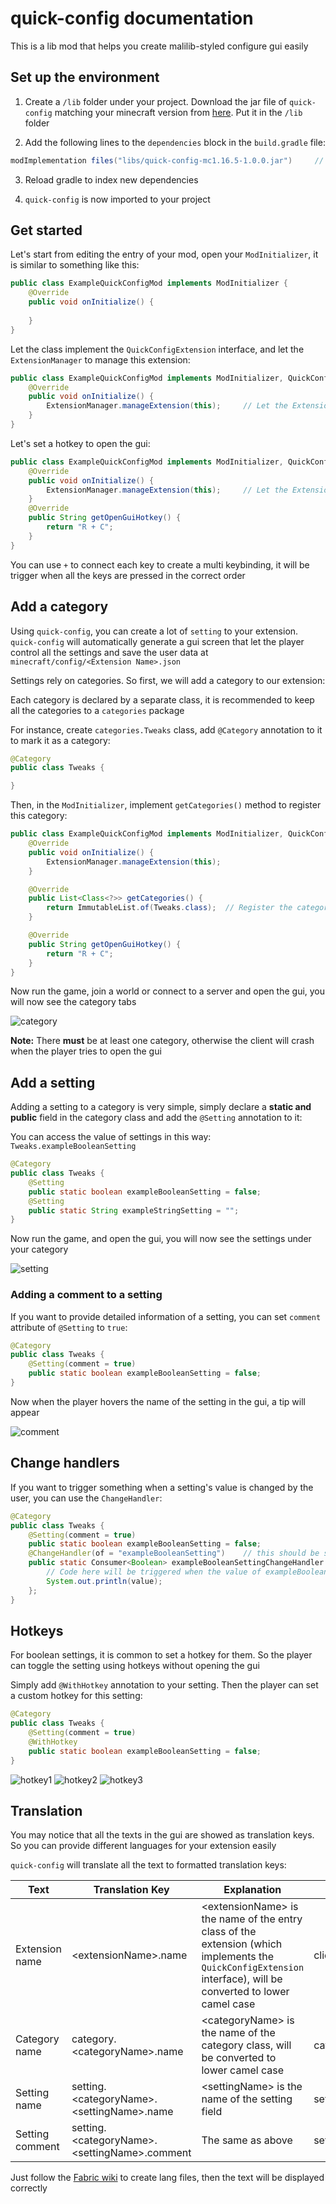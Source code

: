 # quick-config documentation

This is a lib mod that helps you create malilib-styled configure gui easily

## Set up the environment

1. Create a `/lib` folder under your project. Download the jar file of `quick-config` matching your minecraft version from [here](https://github.com/Ivan-1F/quick-config/releases). Put it in the `/lib` folder

2. Add the following lines to the `dependencies` block in the `build.gradle` file:

```groovy
modImplementation files("libs/quick-config-mc1.16.5-1.0.0.jar")     // Replace with the actual filename
```

3. Reload gradle to index new dependencies

4. `quick-config` is now imported to your project

## Get started

Let's start from editing the entry of your mod, open your `ModInitializer`, it is similar to something like this:

```java
public class ExampleQuickConfigMod implements ModInitializer {
    @Override
    public void onInitialize() {
        
    }
}
```

Let the class implement the `QuickConfigExtension` interface, and let the `ExtensionManager` to manage this extension:

```java
public class ExampleQuickConfigMod implements ModInitializer, QuickConfigExtension {     // implement QuickConfigExtension
    @Override
    public void onInitialize() {
        ExtensionManager.manageExtension(this);     // Let the ExtensionManager to manage this extension
    }
}
```

Let's set a hotkey to open the gui:

```java
public class ExampleQuickConfigMod implements ModInitializer, QuickConfigExtension {     // implement QuickConfigExtension
    @Override
    public void onInitialize() {
        ExtensionManager.manageExtension(this);     // Let the ExtensionManager to manage this extension
    }
    @Override
    public String getOpenGuiHotkey() {
        return "R + C";
    }
}
```

You can use `+` to connect each key to create a multi keybinding, it will be trigger when all the keys are pressed in the correct order

## Add a category

Using `quick-config`, you can create a lot of `setting` to your extension. `quick-config` will automatically generate a gui screen that let the player control all the settings and save the user data at `minecraft/config/<Extension Name>.json`

Settings rely on categories. So first, we will add a category to our extension:

Each category is declared by a separate class, it is recommended to keep all the categories to a `categories` package

For instance, create `categories.Tweaks` class, add `@Category` annotation to it to mark it as a category:

```java
@Category
public class Tweaks {

}
```

Then, in the `ModInitializer`, implement `getCategories()` method to register this category:

```java
public class ExampleQuickConfigMod implements ModInitializer, QuickConfigExtension {
    @Override
    public void onInitialize() {
        ExtensionManager.manageExtension(this);
    }

    @Override
    public List<Class<?>> getCategories() {
        return ImmutableList.of(Tweaks.class);  // Register the category
    }

    @Override
    public String getOpenGuiHotkey() {
        return "R + C";
    }
}
```

Now run the game, join a world or connect to a server and open the gui, you will now see the category tabs

![category](https://github.com/Ivan-1F/quick-config/blob/fabric-1.15.2/screenshots/docs/category.png?raw=true)

**Note:** There **must** be at least one category, otherwise the client will crash when the player tries to open the gui

## Add a setting

Adding a setting to a category is very simple, simply declare a **static and public** field in the category class and add the `@Setting` annotation to it:

You can access the value of settings in this way: `Tweaks.exampleBooleanSetting`

```java
@Category
public class Tweaks {
    @Setting
    public static boolean exampleBooleanSetting = false;
    @Setting
    public static String exampleStringSetting = "";
}
```

Now run the game, and open the gui, you will now see the settings under your category

![setting](https://github.com/Ivan-1F/quick-config/blob/fabric-1.15.2/screeshots/docs/setting.png&raw=true)

### Adding a comment to a setting

If you want to provide detailed information of a setting, you can set `comment` attribute of `@Setting` to `true`:

```java
@Category
public class Tweaks {
    @Setting(comment = true)
    public static boolean exampleBooleanSetting = false;
}
```

Now when the player hovers the name of the setting in the gui, a tip will appear

![comment](https://github.com/Ivan-1F/quick-config/blob/fabric-1.15.2/screenshots/docs/comment.png&raw=true)

## Change handlers

If you want to trigger something when a setting's value is changed by the user, you can use the `ChangeHandler`:

```java
@Category
public class Tweaks {
    @Setting(comment = true)
    public static boolean exampleBooleanSetting = false;
    @ChangeHandler(of = "exampleBooleanSetting")    // this should be same as the setting's name you want to listen to
    public static Consumer<Boolean> exampleBooleanSettingChangeHandler = (value) -> {   // Here's the new value of the setting
        // Code here will be triggered when the value of exampleBooleanSetting is changed 
        System.out.println(value);
    };
}
```

## Hotkeys

For boolean settings, it is common to set a hotkey for them. So the player can toggle the setting using hotkeys without opening the gui

Simply add `@WithHotkey` annotation to your setting. Then the player can set a custom hotkey for this setting: 

```java
@Category
public class Tweaks {
    @Setting(comment = true)
    @WithHotkey
    public static boolean exampleBooleanSetting = false;
}
```

![hotkey1](https://github.com/Ivan-1F/quick-config/blob/fabric-1.15.2/screenshots/docs/hotkey1.png&raw=true)
![hotkey2](https://github.com/Ivan-1F/quick-config/blob/fabric-1.15.2/screenshots/docs/hotkey2.png&raw=true)
![hotkey3](https://github.com/Ivan-1F/quick-config/blob/fabric-1.15.2/screenshots/docs/hotkey3)

## Translation

You may notice that all the texts in the gui are showed as translation keys. So you can provide different languages for your extension easily

`quick-config` will translate all the text to formatted translation keys:

|Text|Translation Key|Explanation|Example|Snapshot|
|---|---|---|---|---|
|Extension name|\<extensionName\>.name|\<extensionName\> is the name of the entry class of the extension (which implements the `QuickConfigExtension` interface), will be converted to lower camel case|clientTweaks.name||
|Category name|category.\<categoryName\>.name|\<categoryName\> is the name of the category class, will be converted to lower camel case|category.tweaks.name||
|Setting name|setting.\<categoryName\>.\<settingName\>.name|\<settingName\> is the name of the setting field|setting.tweaks.fastRightClick.name||
|Setting comment|setting.\<categoryName\>.\<settingName\>.comment|The same as above|setting.tweaks.fastRightClick.comment||

Just follow the [Fabric wiki](https://fabricmc.net/wiki/tutorial:lang) to create lang files, then the text will be displayed correctly